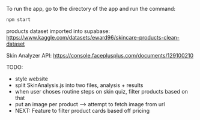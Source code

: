 To run the app, go to the directory of the app and run the command:
```bash
npm start
```
products dataset imported into supabase: https://www.kaggle.com/datasets/eward96/skincare-products-clean-dataset

Skin Analyzer API: https://console.faceplusplus.com/documents/129100210

TODO:
- style website
- split SkinAnalysis.js into two files, analysis + results
- when user choses routine steps on skin quiz, filter products based on that
- put an image per product --> attempt to fetch image from url
- NEXT: Feature to filter product cards based off pricing 
